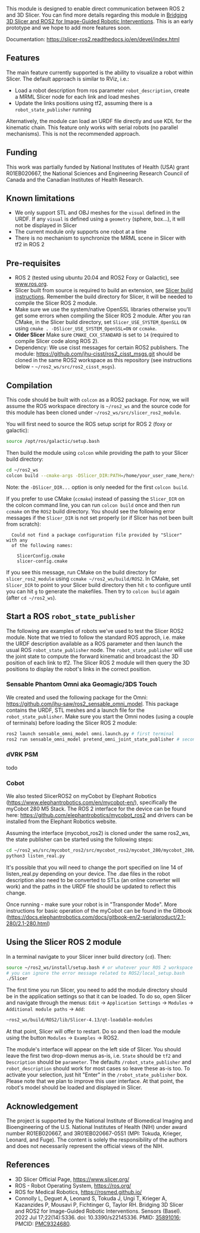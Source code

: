 This module is designed to enable direct communication between ROS 2 and 3D Slicer.  You can find more details regarding this module in [Bridging 3D Slicer and ROS2 for Image-Guided Robotic Interventions](https://pubmed.ncbi.nlm.nih.gov/35891016/).  This is an early prototype and we hope to add more features soon.

Documentation: https://slicer-ros2.readthedocs.io/en/devel/index.html

## Features

The main feature currently supported is the ability to visualize a robot within Slicer.  The default approach is similar to RViz, i.e.:
* Load a robot description from ros parameter `robot_description`, create a MRML Slicer node for each link and load meshes
* Update the links positions using tf2, assuming there is a `robot_state_publisher` running

Alternatively, the module can load an URDF file directly and use KDL for the kinematic chain.  This feature only works with serial robots (no parallel mechanisms).  This is not the recommended approach.

## Funding

This work was partially funded by National Institutes of Health (USA)
grant R01EB020667, the National Sciences and Engineering Research
Council of Canada and the Canadian Institutes of Health Research.

## Known limitations

* We only support STL and OBJ meshes for the `visual` defined in the URDF.  If any `visual` is defined using a `geometry` (sphere, box...), it will not be displayed in Slicer
* The current module only supports one robot at a time
* There is no mechanism to synchronize the MRML scene in Slicer with tf2 in ROS 2

## Pre-requisites

* ROS 2 (tested using ubuntu 20.04 and ROS2 Foxy or Galactic), see www.ros.org.
* Slicer built from source is required to build an extension, see [Slicer build instructions](https://slicer.readthedocs.io/en/latest/developer_guide/build_instructions/linux.html).  Remember the build directory for Slicer, it will be needed to compile the Slicer ROS 2 module.
* Make sure we use the system/native OpenSSL libraries otherwise you'll get some errors when compiling the Slicer ROS 2 module.  After you ran CMake, in the Slicer build directory, set `Slicer_USE_SYSTEM_OpenSLL` `ON` using `cmake . -DSlicer_USE_SYSTEM_OpenSSL=ON` or `ccmake`.
* **Older Slicer** Make sure `CMAKE_CXX_STANDARD` is set to `14` (required to compile Slicer code along ROS 2).
* Dependency: We use cisst messages for certain ROS2 publishers. The module: https://github.com/jhu-cisst/ros2_cisst_msgs.git should be cloned in the same ROS2 workspace as this repository (see instructions below - `~/ros2_ws/src/ros2_cisst_msgs`).

## Compilation

This code should be built with `colcon` as a ROS2 package.  For now, we will assume the ROS workspace directory is `~/ros2_ws` and the source code for this module has been cloned under `~/ros2_ws/src/slicer_ros2_module`.

You will first need to source the ROS setup script for ROS 2 (foxy or galactic):
```sh
source /opt/ros/galactic/setup.bash
```

Then build the module using `colcon` while providing the path to your Slicer build directory:
```sh
cd ~/ros2_ws
colcon build --cmake-args -DSlicer_DIR:PATH=/home/your_user_name_here/something_something/Slicer-SuperBuild-Debug/Slicer-build
```
Note: the `-DSlicer_DIR...` option is only needed for the first `colcon build`.

If you prefer to use CMake (`ccmake`) instead of passing the `Slicer_DIR` on the colcon command line, you can run `colcon build` once and then run `ccmake` on the `ROS2` build directory.  You should see the following error messages if the `Slicer_DIR` is not set properly (or if Slicer has not been built from scratch):
```
  Could not find a package configuration file provided by "Slicer" with any
  of the following names:

    SlicerConfig.cmake
    slicer-config.cmake
```
If you see this message, run CMake on the build directory for `slicer_ros2_module` using `ccmake ~/ros2_ws/build/ROS2`.  In CMake, set `Slicer_DIR` to point to your Slicer build directory then hit `c` to configure until you can hit `g` to generate the makefiles.  Then try to `colcon build` again (after `cd ~/ros2_ws`).

## Start a ROS `robot_state_publisher`

The following are examples of robots we've used to test the Slicer ROS2 module.  Note that we tried to follow the standard ROS approch, i.e. make the URDF description available as a ROS parameter and then launch the usual ROS `robot_state_publisher` node.  The `robot_state_publisher` will use the joint state to compute the forward kinematic and broadcast the 3D position of each link to tf2.  The Slicer ROS 2 module will then query the 3D positions to display the robot's links in the correct position.

### Sensable Phantom Omni aka Geomagic/3DS Touch

We created and used the following package for the Omni: https://github.com/jhu-saw/ros2_sensable_omni_model.  This package contains the URDF, STL meshes and a launch file for the `robot_state_publisher`.  Make sure you start the Omni nodes (using a couple of terminals) before loading the Slicer ROS 2 module:
```sh
ros2 launch sensable_omni_model omni.launch.py # first terminal
ros2 run sensable_omni_model pretend_omni_joint_state_publisher # second
```

### dVRK PSM

todo

### Cobot

We also tested SlicerROS2 on myCobot by Elephant Robotics (https://www.elephantrobotics.com/en/mycobot-en/), specifically the myCobot 280 M5 Stack.
The ROS 2 interface for the device can be found here: https://github.com/elephantrobotics/mycobot_ros2 and drivers can be installed from the Elephant Robotics website.

Assuming the interface (mycobot_ros2) is cloned under the same ros2_ws, the state publisher can be started using the following steps:
```sh
cd ~/ros2_ws/src/mycobot_ros2/src/mycobot_ros2/mycobot_280/mycobot_280/config
python3 listen_real.py
```

It's possible that you will need to change the port specified on line 14 of listen_real.py depending on your device.
The .dae files in the robot description also need to be converted to STLs (an online converter will work) and the paths in the URDF file should be updated to reflect this change.

Once running - make sure your robot is in "Transponder Mode". More instructions for basic operation of the myCobot can be found in the Gitbook (https://docs.elephantrobotics.com/docs/gitbook-en/2-serialproduct/2.1-280/2.1-280.html)

## Using the Slicer ROS 2 module

In a terminal navigate to your Slicer inner build directory (`cd`).  Then:
```sh
source ~/ros2_ws/install/setup.bash # or whatever your ROS 2 workspace is
# you can ignore the error message related to ROS2/local_setup.bash
./Slicer
```

The first time you run Slicer, you need to add the module directory should be in the application settings so that it can be loaded.  To do so, open Slicer and navigate through the menus: `Edit` -> `Application Settings` -> `Modules` -> `Additional module paths` ->  `Add`:
```sh
~ros2_ws/build/ROS2/lib/Slicer-4.13/qt-loadable-modules
```
At that point, Slicer will offer to restart.  Do so and then load the module using the button `Modules` -> `Examples` -> ROS2.

The module's interface will appear on the left side of Slicer.  You should leave the first two drop-down menus as-is, i.e. `State` should be `tf2` and `Description` should be `parameter`.  The defaults `/robot_state_publisher` and `robot_description` should work for most cases so leave these as-is too.  To activate your selection, just hit "Enter" in the `/robot_state_publisher` box.  Please note that we plan to improve this user interface.  At that point, the robot's model should be loaded and displayed in Slicer.


## Acknowledgement

The project is supported by the National Institute of Biomedical Imaging and Bioengineering of the U.S. National Institutes of Health (NIH) under award number R01EB020667, and 3R01EB020667-05S1 (MPI: Tokuda, Krieger, Leonard, and Fuge). The content is solely the responsibility of the authors and does not necessarily represent the official views of the NIH.

## References
- 3D Slicer Official Page, https://www.slicer.org/
- ROS - Robot Operating System, https://ros.org/
- ROS for Medical Robotics, https://rosmed.github.io/ 
- Connolly L, Deguet A, Leonard S, Tokuda J, Ungi T, Krieger A, Kazanzides P, Mousavi P, Fichtinger G, Taylor RH. Bridging 3D Slicer and ROS2 for Image-Guided Robotic Interventions. Sensors (Basel). 2022 Jul 17;22(14):5336. doi: 10.3390/s22145336. PMID: [35891016](https://pubmed.ncbi.nlm.nih.gov/35891016/); PMCID: [PMC9324680](https://www.ncbi.nlm.nih.gov/pmc/articles/PMC9324680/).


